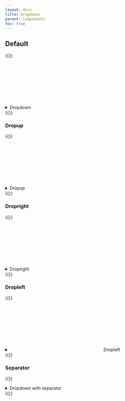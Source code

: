```yaml
---
layout: docs
title: Dropdowns
parent: Components
toc: true
---
```


## Default

{{<example>}}
<details class="dropdown">
  <summary class="btn">
    <span>Dropdown</span>
    <svg class="icon icon-small">
      <use xlink:href="/assets/icons/feather.svg#chevron-down"/>
    </svg>
  </summary>
  <ul class="dropdown-menu">
    <li><a class="dropdown-item" href="#">First item</a></li>
    <li><a class="dropdown-item" href="#">Second item</a></li>
    <li><a class="dropdown-item" href="#">Third item</a></li>
  </ul>
</details>
{{</example>}}

### Dropup
{{<example>}}
<details class="dropdown">
  <summary class="btn">
    <span>Dropup</span>
    <svg class="icon icon-small">
      <use xlink:href="/assets/icons/feather.svg#chevron-up"/>
    </svg>
  </summary>
  <ul class="dropdown-menu dropdown-menu-up">
    <li><a class="dropdown-item" href="#">First item</a></li>
    <li><a class="dropdown-item" href="#">Second item</a></li>
    <li><a class="dropdown-item" href="#">Third item</a></li>
  </ul>
</details>
{{</example>}}

### Dropright

{{<example>}}
<details class="dropdown">
  <summary class="btn">
    <span>Dropright</span>
    <svg class="icon icon-small">
      <use xlink:href="/assets/icons/feather.svg#chevron-right"/>
    </svg>
  </summary>
  <ul class="dropdown-menu dropdown-menu-rt">
    <li><a class="dropdown-item" href="#">First item</a></li>
    <li><a class="dropdown-item" href="#">Second item</a></li>
    <li><a class="dropdown-item" href="#">Third item</a></li>
  </ul>
</details>
{{</example>}}

### Dropleft

{{<example>}}
<details class="dropdown">
  <summary class="btn">
    <svg class="icon icon-small">
      <use xlink:href="/assets/icons/feather.svg#chevron-left"/>
    </svg>
    <span>Dropleft</span>
  </summary>
  <ul class="dropdown-menu dropdown-menu-lt">
    <li><a class="dropdown-item" href="#">First item</a></li>
    <li><a class="dropdown-item" href="#">Second item</a></li>
    <li><a class="dropdown-item" href="#">Third item</a></li>
  </ul>
</details>
{{</example>}}

### Separator

{{<example>}}
<details class="dropdown">
  <summary class="btn">
    Dropdown with separator
  </summary>
  <ul class="dropdown-menu">
    <li><a class="dropdown-item" href="#">First item</a></li>
    <li><a class="dropdown-item" href="#">Second item</a></li>
    <li><a class="dropdown-item" href="#">Third item</a></li>
    <li class="dropdown-item-separator"></li>
    <li><a class="dropdown-item" href="#">Fourth item</a></li>
  </ul>
</details>
{{</example>}}
